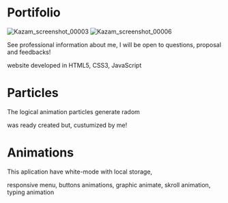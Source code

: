 # Portifolio
![Kazam_screenshot_00003](https://user-images.githubusercontent.com/54954812/114974869-9b513300-9e59-11eb-9e64-a5e99cabd90c.png)
![Kazam_screenshot_00006](https://user-images.githubusercontent.com/54954812/114975219-3ba75780-9e5a-11eb-8a4b-79391f1b8447.png)

See professional information about me, I will be open to questions, proposal and feedbacks!

website developed in HTML5, CSS3, JavaScript

# Particles
The logical animation particles generate radom

was ready created but, custumized by me!

# Animations
This aplication have white-mode with local storage,

responsive menu, buttons animations, graphic animate, skroll animation, typing animation


